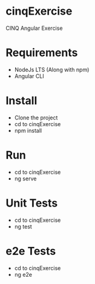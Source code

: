 # cinqExercise
CINQ Angular Exercise

# Requirements
- NodeJs LTS (Along with npm)
- Angular CLI

# Install
- Clone the project
- cd to cinqExercise
- npm install

# Run
- cd to cinqExercise
- ng serve

# Unit Tests
- cd to cinqExercise
- ng test

# e2e Tests
- cd to cinqExercise
- ng e2e
